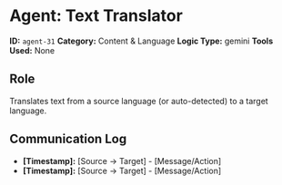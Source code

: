 # Agent: Text Translator

**ID:** `agent-31`
**Category:** Content & Language
**Logic Type:** gemini
**Tools Used:** None

## Role

Translates text from a source language (or auto-detected) to a target language.

## Communication Log

*   **[Timestamp]:** [Source -> Target] - [Message/Action]
*   **[Timestamp]:** [Source -> Target] - [Message/Action]
